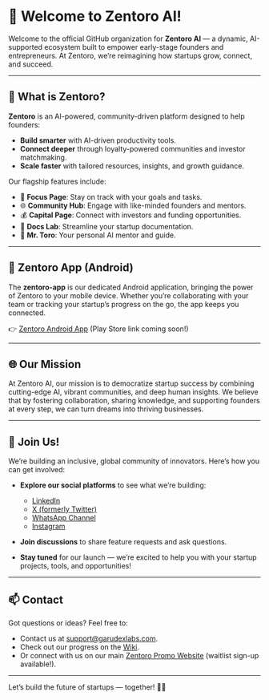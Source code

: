 # 🌟 Welcome to Zentoro AI!

Welcome to the official GitHub organization for **Zentoro AI** — a dynamic, AI-supported ecosystem built to empower early-stage founders and entrepreneurs. At Zentoro, we’re reimagining how startups grow, connect, and succeed.

---

## 🚀 What is Zentoro?

**Zentoro** is an AI-powered, community-driven platform designed to help founders:

* **Build smarter** with AI-driven productivity tools.
* **Connect deeper** through loyalty-powered communities and investor matchmaking.
* **Scale faster** with tailored resources, insights, and growth guidance.

Our flagship features include:

* 📝 **Focus Page**: Stay on track with your goals and tasks.
* 🌐 **Community Hub**: Engage with like-minded founders and mentors.
* 💰 **Capital Page**: Connect with investors and funding opportunities.
* 📄 **Docs Lab**: Streamline your startup documentation.
* 🤖 **Mr. Toro**: Your personal AI mentor and guide.

---

## 📱 Zentoro App (Android)

The **zentoro-app** is our dedicated Android application, bringing the power of Zentoro to your mobile device. Whether you’re collaborating with your team or tracking your startup’s progress on the go, the app keeps you connected.

👉 [Zentoro Android App]() (Play Store link coming soon!)

---

## 🌐 Our Mission

At Zentoro AI, our mission is to democratize startup success by combining cutting-edge AI, vibrant communities, and deep human insights. We believe that by fostering collaboration, sharing knowledge, and supporting founders at every step, we can turn dreams into thriving businesses.

---

## 🤝 Join Us!

We’re building an inclusive, global community of innovators. Here’s how you can get involved:

* **Explore our social platforms** to see what we’re building:

  * [LinkedIn](https://www.linkedin.com/company/zentoro-ai)
  * [X (formerly Twitter)](https://x.com/zentoro_ai)
  * [WhatsApp Channel](https://whatsapp.com/channel/0029VbAOu6BBvvsYBbDmDu0z)
  * [Instagram](https://instagram.com/zentoro.ai)
* **Join discussions** to share feature requests and ask questions.
* **Stay tuned** for our launch — we’re excited to help you with your startup projects, tools, and opportunities!

---

## 📫 Contact

Got questions or ideas? Feel free to:

* Contact us at [support@garudexlabs.com](mailto:support@garudexlabs.com).
* Check out our progress on the [Wiki](https://github.com/ZentoroAI/.github/blob/main/profile/wiki.md).
* Or connect with us on our main [Zentoro Promo Website](http://www.garudexlabs.com) (waitlist sign-up available!).

---

Let’s build the future of startups — together! 💪✨
